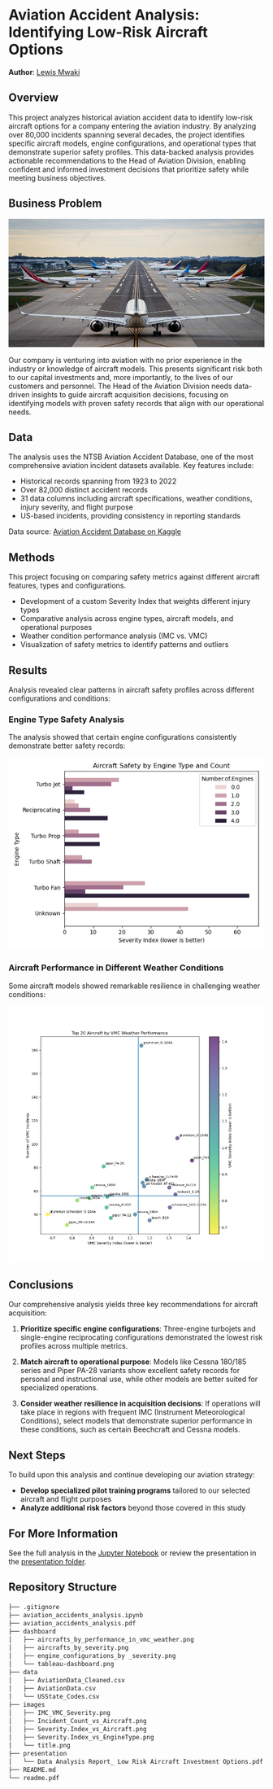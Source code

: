 # Aviation Accident Analysis: Identifying Low-Risk Aircraft Options

**Author**: [Lewis Mwaki](https://github.com/lewismwaki)

## Overview

This project analyzes historical aviation accident data to identify low-risk aircraft options for a company entering the aviation industry. By analyzing over 80,000 incidents spanning several decades, the project identifies specific aircraft models, engine configurations, and operational types that demonstrate superior safety profiles. This data-backed analysis provides actionable recommendations to the Head of Aviation Division, enabling confident and informed investment decisions that prioritize safety while meeting business objectives.

## Business Problem

![Title Image](./images/title.png)

Our company is venturing into aviation with no prior experience in the industry or knowledge of aircraft models. This presents significant risk both to our capital investments and, more importantly, to the lives of our customers and personnel. The Head of the Aviation Division needs data-driven insights to guide aircraft acquisition decisions, focusing on identifying models with proven safety records that align with our operational needs.

## Data

The analysis uses the NTSB Aviation Accident Database, one of the most comprehensive aviation incident datasets available. Key features include:
- Historical records spanning from 1923 to 2022
- Over 82,000 distinct accident records
- 31 data columns including aircraft specifications, weather conditions, injury severity, and flight purpose
- US-based incidents, providing consistency in reporting standards

Data source: [Aviation Accident Database on Kaggle](https://www.kaggle.com/datasets/khsamaha/aviation-accident-database-synopses/data)

## Methods

This project focusing on comparing safety metrics against different aircraft features, types and configurations.
- Development of a custom Severity Index that weights different injury types
- Comparative analysis across engine types, aircraft models, and operational purposes
- Weather condition performance analysis (IMC vs. VMC)
- Visualization of safety metrics to identify patterns and outliers

## Results

Analysis revealed clear patterns in aircraft safety profiles across different configurations and conditions:

### Engine Type Safety Analysis

The analysis showed that certain engine configurations consistently demonstrate better safety records:

![Engine Type Safety](./images/Severity.Index_vs_EngineType.png)

### Aircraft Performance in Different Weather Conditions

Some aircraft models showed remarkable resilience in challenging weather conditions:

![Weather Performance](./images/VMC_Weather_vs_Aircraft.png)

## Conclusions

Our comprehensive analysis yields three key recommendations for aircraft acquisition:

1. **Prioritize specific engine configurations**: Three-engine turbojets and single-engine reciprocating configurations demonstrated the lowest risk profiles across multiple metrics.

2. **Match aircraft to operational purpose**: Models like Cessna 180/185 series and Piper PA-28 variants show excellent safety records for personal and instructional use, while other models are better suited for specialized operations.

3. **Consider weather resilience in acquisition decisions**: If operations will take place in regions with frequent IMC (Instrument Meteorological Conditions), select models that demonstrate superior performance in these conditions, such as certain Beechcraft and Cessna models.

## Next Steps

To build upon this analysis and continue developing our aviation strategy:

 - **Develop specialized pilot training programs** tailored to our selected aircraft and flight purposes
 - **Analyze additional risk factors** beyond those covered in this study

## For More Information

See the full analysis in the [Jupyter Notebook](./aviation_accidents_analysis.ipynb) or review the presentation in the [presentation folder](./presentation/).

## Repository Structure

```
├── .gitignore
├── aviation_accidents_analysis.ipynb
├── aviation_accidents_analysis.pdf
├── dashboard
│   ├── aircrafts_by_performance_in_vmc_weather.png
│   ├── aircrafts_by_severity.png
│   ├── engine_configurations_by _severity.png
│   └── tableau-dashboard.png
├── data
│   ├── AviationData_Cleaned.csv
│   ├── AviationData.csv
│   └── USState_Codes.csv
├── images
│   ├── IMC_VMC_Severity.png
│   ├── Incident_Count_vs_Aircraft.png
│   ├── Severity.Index_vs_Aircraft.png
│   ├── Severity.Index_vs_EngineType.png
│   └── title.png
├── presentation
│   └── Data Analysis Report_ Low Risk Aircraft Investment Options.pdf
├── README.md
└── readme.pdf
```
